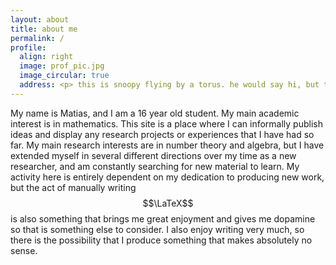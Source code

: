 ```yaml
---
layout: about 
title: about me
permalink: /
profile:
  align: right
  image: prof_pic.jpg
  image_circular: true
  address: <p> this is snoopy flying by a torus. he would say hi, but the tint in his goggles makes you almost imperceptible to his stubbornly forward-facing gaze. </p>
---
```


My name is Matias, and I am a 16 year old student. My main academic interest is in mathematics. This site is a place where I can informally publish ideas and display any research projects or experiences that I have had so far. My main research interests are in number theory and algebra, but I have extended myself in several different directions over my time as a new researcher, and am constantly searching for new material to learn. My activity here is entirely dependent on my dedication to producing new work, but the act of manually writing $$\LaTeX$$ is also something that brings me great enjoyment and gives me dopamine so that is something else to consider. I also enjoy writing very much, so there is the possibility that I produce something that makes absolutely no sense. 
